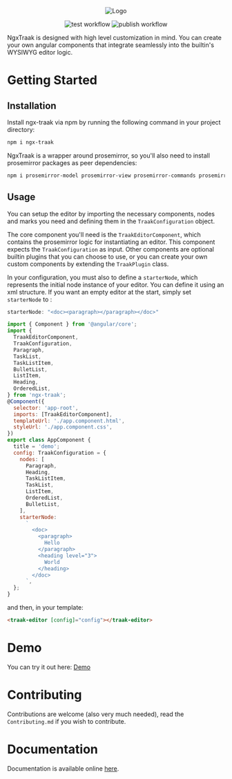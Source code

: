 <div align="center">
  <img src="https://github.com/user-attachments/assets/a27c4ff0-8c91-4fec-b454-4ed61bea637f" alt="Logo">  
   
![test workflow](https://github.com/mouhamadalmounayar/ngx-traak/actions/workflows/test.yaml/badge.svg)
![publish workflow](https://github.com/mouhamadalmounayar/ngx-traak/actions/workflows/publish.yaml/badge.svg)
</div>

NgxTraak is designed with high level customization in mind. You can create your own angular components that integrate seamlessly into the builtin's WYSIWYG editor logic. 

# Getting Started
## Installation
Install ngx-traak via npm by running the following command in your project directory:
```bash
npm i ngx-traak
```
NgxTraak is a wrapper around prosemirror, so you'll also need to install prosemirror packages as peer dependencies: 
```bash 
npm i prosemirror-model prosemirror-view prosemirror-commands prosemirror-state prosemirror-inputrules prosemirror-schema-list prosemirror-keymap
```
## Usage
You can setup the editor by importing the necessary components, nodes and marks you need and defining them in the `TraakConfiguration` object. 

The core component you'll need is the `TraakEditorComponent`, which contains the prosemirror logic for instantiating an editor. This component expects the `TraakConfiguration` as input. Other components are optional builtin plugins that you can choose to use, or you can create your own custom components by extending the `TraakPlugin` class.

In your configuration, you must also to define a `starterNode`, which represents the initial node instance of your editor. You can define it using an xml structure. If you want an empty editor at the start, simply set `starterNode` to : 
```js
starterNode: "<doc><paragraph></paragraph></doc>"
```
```js
import { Component } from '@angular/core';
import {
  TraakEditorComponent,
  TraakConfiguration,
  Paragraph,
  TaskList,
  TaskListItem,
  BulletList,
  ListItem,
  Heading,
  OrderedList,
} from 'ngx-traak';
@Component({
  selector: 'app-root',
  imports: [TraakEditorComponent],
  templateUrl: './app.component.html',
  styleUrl: './app.component.css',
})
export class AppComponent {
  title = 'demo';
  config: TraakConfiguration = {
    nodes: [
      Paragraph,
      Heading,
      TaskListItem,
      TaskList,
      ListItem,
      OrderedList,
      BulletList,
    ],
    starterNode:
      `
        <doc>
          <paragraph>
            Hello 
          </paragraph>
          <heading level="3">
            World
          </heading>
        </doc>
      `,
  };
}

```
and then, in your template: 
```html
<traak-editor [config]="config"></traak-editor>
```
# Demo 
You can try it out here: [Demo](https://r73hl9-4200.csb.app/)

# Contributing
Contributions are welcome (also very much needed), read the `Contributing.md` if you wish to contribute.

# Documentation
Documentation is available online [here](https://ngxtraak.com/getting-started/installation).
